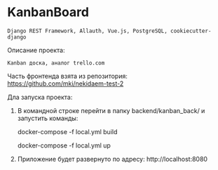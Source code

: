# KanbanBoard

    Django REST Framework, Allauth, Vue.js, PostgreSQL, cookiecutter-django 

Описание проекта:

    Кanban доска, аналог trello.com

Часть фронтенда взята из репозитория: https://github.com/mki/nekidaem-test-2 

Дла запуска проекта:

1. В командной строке перейти в папку backend/kanban_back/ и запустить команды:

      docker-compose -f local.yml build
        
      docker-compose -f local.yml up
    
2. Приложение будет развернуто по адресу: http://localhost:8080

